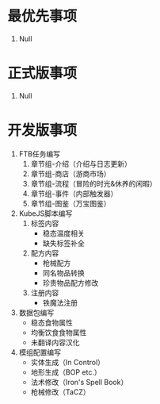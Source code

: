 # 最优先事项
1. Null
# 正式版事项
1. Null
# 开发版事项
1. FTB任务编写
    1. 章节组-介绍（介绍与日志更新）
    2. 章节组-商店（游商市场）
    3. 章节组-流程（冒险的时光&休养的闲暇）
    4. 章节组-事件（内部触发器）
    5. 章节组-图鉴（万宝图鉴）
2. KubeJS脚本编写
    1. 标签内容
        - 稳态温度相关
        - 缺失标签补全
    2. 配方内容
        - 枪械配方
        - 同名物品转换
        - 珍贵物品配方修改
    3. 注册内容
        - 铁魔法注册
3. 数据包编写
    - 稳态食物属性
    - 均衡饮食食物属性
    - 未翻译内容汉化
4. 模组配置编写
    - 实体生成（In Control）
    - 地形生成（BOP etc.）
    - 法术修改（Iron's Spell Book）
    - 枪械修改（TaCZ）